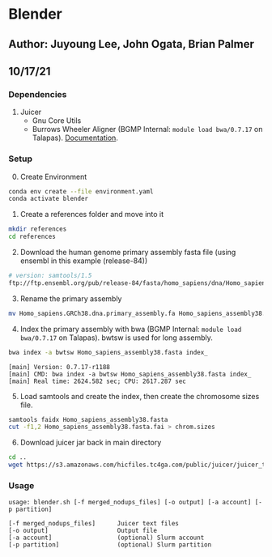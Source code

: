 # Blender
## Author: Juyoung Lee, John Ogata, Brian Palmer
## 10/17/21


### Dependencies
 1. Juicer
 	* Gnu Core Utils
 	* Burrows Wheeler Aligner (BGMP Internal: `module load bwa/0.7.17` on Talapas). [Documentation]('https://hcc.unl.edu/docs/applications/app_specific/bioinformatics_tools/alignment_tools/bwa/running_bwa_commands/').

### Setup

0. Create Environment
```bash
conda env create --file environment.yaml
conda activate blender
````

1. Create a references folder and move into it
```bash
mkdir references
cd references
```

2. Download the human genome primary assembly fasta file (using ensembl in this example (release-84))
```bash
# version: samtools/1.5
ftp://ftp.ensembl.org/pub/release-84/fasta/homo_sapiens/dna/Homo_sapiens.GRCh38.dna.primary_assembly.fa.gz
```

3. Rename the primary assembly
```bash
mv Homo_sapiens.GRCh38.dna.primary_assembly.fa Homo_sapiens_assembly38.fasta
```

4. Index the primary assembly with bwa (BGMP Internal: `module load bwa/0.7.17` on Talapas). bwtsw is used for long assembly.
```bash
bwa index -a bwtsw Homo_sapiens_assembly38.fasta index_
```
```
[main] Version: 0.7.17-r1188
[main] CMD: bwa index -a bwtsw Homo_sapiens_assembly38.fasta index_
[main] Real time: 2624.582 sec; CPU: 2617.287 sec
```

5. Load samtools and create the index, then create the chromosome sizes file. 
```bash
samtools faidx Homo_sapiens_assembly38.fasta
cut -f1,2 Homo_sapiens_assembly38.fasta.fai > chrom.sizes
```

6. Download juicer jar back in main directory
```bash
cd ..
wget https://s3.amazonaws.com/hicfiles.tc4ga.com/public/juicer/juicer_tools_1.19.02.jar
```

### Usage
```
usage: blender.sh [-f merged_nodups_files] [-o output] [-a account] [-p partition]
 
[-f merged_nodups_files]      Juicer text files
[-o output]                   Output file
[-a account]                  (optional) Slurm account
[-p partition]                (optional) Slurm partition

```


